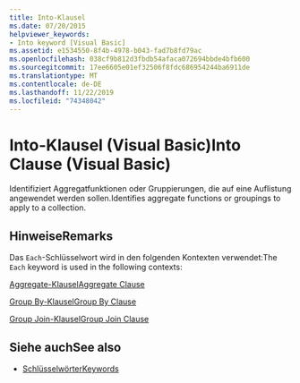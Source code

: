 ```yaml
---
title: Into-Klausel
ms.date: 07/20/2015
helpviewer_keywords:
- Into keyword [Visual Basic]
ms.assetid: e1534550-8f4b-4978-b043-fad7b8fd79ac
ms.openlocfilehash: 038cf9b812d3fbdb54afaca072694bbde4bfb600
ms.sourcegitcommit: 17ee6605e01ef32506f8fdc686954244ba6911de
ms.translationtype: MT
ms.contentlocale: de-DE
ms.lasthandoff: 11/22/2019
ms.locfileid: "74348042"
---
```

# <a name="into-clause-visual-basic"></a><span data-ttu-id="71a8c-102">Into-Klausel (Visual Basic)</span><span class="sxs-lookup"><span data-stu-id="71a8c-102">Into Clause (Visual Basic)</span></span>
<span data-ttu-id="71a8c-103">Identifiziert Aggregatfunktionen oder Gruppierungen, die auf eine Auflistung angewendet werden sollen.</span><span class="sxs-lookup"><span data-stu-id="71a8c-103">Identifies aggregate functions or groupings to apply to a collection.</span></span>  
  
## <a name="remarks"></a><span data-ttu-id="71a8c-104">Hinweise</span><span class="sxs-lookup"><span data-stu-id="71a8c-104">Remarks</span></span>  
 <span data-ttu-id="71a8c-105">Das `Each`-Schlüsselwort wird in den folgenden Kontexten verwendet:</span><span class="sxs-lookup"><span data-stu-id="71a8c-105">The `Each` keyword is used in the following contexts:</span></span>  
  
 [<span data-ttu-id="71a8c-106">Aggregate-Klausel</span><span class="sxs-lookup"><span data-stu-id="71a8c-106">Aggregate Clause</span></span>](../../../visual-basic/language-reference/queries/aggregate-clause.md)  
  
 [<span data-ttu-id="71a8c-107">Group By-Klausel</span><span class="sxs-lookup"><span data-stu-id="71a8c-107">Group By Clause</span></span>](../../../visual-basic/language-reference/queries/group-by-clause.md)  
  
 [<span data-ttu-id="71a8c-108">Group Join-Klausel</span><span class="sxs-lookup"><span data-stu-id="71a8c-108">Group Join Clause</span></span>](../../../visual-basic/language-reference/queries/group-join-clause.md)  
  
## <a name="see-also"></a><span data-ttu-id="71a8c-109">Siehe auch</span><span class="sxs-lookup"><span data-stu-id="71a8c-109">See also</span></span>

- [<span data-ttu-id="71a8c-110">Schlüsselwörter</span><span class="sxs-lookup"><span data-stu-id="71a8c-110">Keywords</span></span>](../../../visual-basic/language-reference/keywords/index.md)
